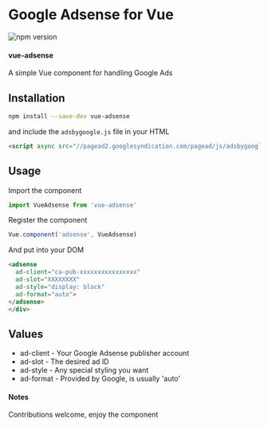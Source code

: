 # Google Adsense for Vue
![npm version](https://badge.fury.io/js/vue-adsense.svg)

#### vue-adsense

A simple Vue component for handling Google Ads

## Installation

```bash
npm install --save-dev vue-adsense
```

and include the `adsbygoogle.js` file in your HTML

```html
<script async src="//pagead2.googlesyndication.com/pagead/js/adsbygoogle.js"></script>
```

## Usage

Import the component

```js
import VueAdsense from 'vue-adsense'
```

Register the component

```js
Vue.component('adsense', VueAdsense)
```

And put into your DOM

```html
<adsense
  ad-client="ca-pub-xxxxxxxxxxxxxxxx"
  ad-slot="XXXXXXXX"
  ad-style="display: block"
  ad-format="auto">
</adsense>
</div>
```

## Values

* ad-client - Your Google Adsense publisher account
* ad-slot - The desired ad ID
* ad-style - Any special styling you want
* ad-format - Provided by Google, is usually 'auto'

#### Notes

Contributions welcome, enjoy the component

